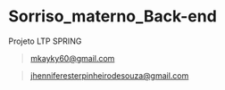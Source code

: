 # Sorriso_materno_Back-end
Projeto LTP SPRING
>mkayky60@gmail.com


>jhenniferesterpinheirodesouza@gmail.com


